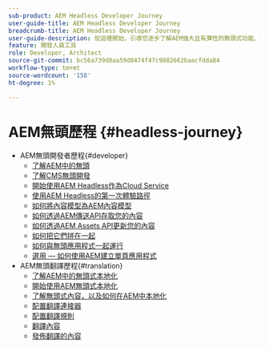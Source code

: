 ```yaml
---
sub-product: AEM Headless Developer Journey
user-guide-title: AEM Headless Developer Journey
breadcrumb-title: AEM Headless Developer Journey
user-guide-description: 從這裡開始，引導您逐步了解AEM強大且有彈性的無頭式功能、其功能，以及如何在專案中運用這些功能。
feature: 開發人員工具
role: Developer, Architect
source-git-commit: bc56a739d8aa59d8474f47c9882662baacfdda84
workflow-type: tm+mt
source-wordcount: '158'
ht-degree: 1%

---
```



# AEM無頭歷程 {#headless-journey}

+ AEM無頭開發者歷程{#developer}
   + [了解AEM中的無頭](developer/overview.md)
   + [了解CMS無頭開發](developer/learn-about.md)
   + [開始使用AEM Headless作為Cloud Service](developer/getting-started.md)
   + [使用AEM Headless的第一次體驗路徑](developer/path-to-first-experience.md)
   + [如何將內容模型為AEM內容模型](developer/model-your-content.md)
   + [如何透過AEM傳送API存取您的內容](developer/access-your-content.md)
   + [如何透過AEM Assets API更新您的內容](developer/update-your-content.md)
   + [如何把它們拼在一起](developer/put-it-all-together.md)
   + [如何與無頭應用程式一起運行](developer/go-live.md)
   + [選用 — 如何使用AEM建立單頁應用程式](developer/create-spa.md)
+ AEM無頭翻譯歷程{#translation}
   + [了解AEM中的無頭式本地化](translation/overview.md)
   + [開始使用AEM無頭式本地化](translation/getting-started.md)
   + [了解無頭式內容，以及如何在AEM中本地化](translation/learn-about.md)
   + [配置翻譯連接器](translation/configure-connector.md)
   + [配置翻譯規則](translation/translation-rules.md)
   + [翻譯內容](translation/translate-content.md)
   + [發佈翻譯的內容](translation/publish-content.md)
